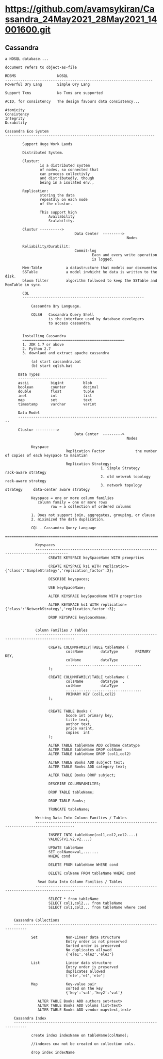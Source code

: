 https://github.com/avamsykiran/Cassandra_24May2021_28May2021_14001600.git
======================================================================================

Cassandra
-----------------------------------------------

    a NOSQL database....

    document refers to object-as-file

    RDBMS                   NOSQL
    --------------------------------------------------------------------
    Powerful Qry Lang       Simple Qry Lang

    Support Txns            No Txns are supported

    ACID, for consistency   The design favours data consistency...

    Atomicity
    Consistency
    Integrity
    Durability

    Cassandra Eco System
    ---------------------------------------------------------------------

            Support Huge Work Laods
            
            Distributed System.

            Clustur:
                    is a distributed system
                    of nodes, so connected that
                    can process collectivly
                    and distributedly, though
                    being in a isolated env.,

            Replication:
                    storing the data 
                    repeatdly on each node
                    of the clustur.

                    This support high
                        Availability
                        Scalability.

            Clustur ---------->
                                    Data Center  --------->
                                                            Nodes

            Reliability/Durabilit:
                                    Commit-log
                                            Eacn and every write operation
                                            is logged.

            Mem-Table           a datastructure that models our docvuemtns
            SSTable             a model inwhicht he data is written to the disk.
            bloom filter        algorithm follwoed to keep the SSTable and MemTable in sync.

            CQL
            --------------------------------------------------------

                Cassandra Qry Language.

                CQLSH   Cassandra Query Shell
                        is the interface used by database developers 
                        to access cassandra.


            Installing Cassandra
            ===============================================
            1. JDK 1.7 or above
            2. Python 2.7
            3. downlaod and extract apache cassandra

                (a) start cassandra.bat
                (b) start cqlsh.bat

          Data Types
          -----------------------------------------
          ascii          bigint         blob
          boolean        counter        decimal
          double         float          tuple
          inet           int            list
          map            set            text
          timestamp      varchar        varint

          Data Model
          ------------------------------------------------------------------

          Clustur ---------->
                                    Data Center  --------->
                                                            Nodes

                Keyspace
                                Replication Factor              the number of copies of each keyspace to maintian

                                Replication Strategy:
                                                1. Simple Strategy               rack-aware strategy
                                                2. old netwrok topology          rack-aware strategy
                                                3. network topology strategy     data-center aware strategy

                Keyspace = one or more column families 
                   column family = one or more rows
                         row = a collection of ordered columns

                1. Does not support join, aggregates, grouping, or clause
                2. miximized the data duplication.

                CQL - Cassandra Query Language
                ================================================================================================

                  Keyspaces
                  -------------------------------------------------------------------------------------
                        CREATE KEYSPACE keySpaceName WITH proeprties

                        CREATE KEYSPACE ks1 WITH replication={'class':'SimpleStrategy','replication_factor':2};

                        DESCRIBE keyspaces;

                        USE keySpaceName;

                        ALTER KEYSPACE keySpaceName WITH proeprties

                        ALTER KEYSPACE ks1 WITH replication={'class':'NetworkStrategy','replication_factor':3};

                        DROP KEYSPACE keySpaceName;

                
                  Column Families / Tables
                  ----------------------------------------------------------------------------------------

                        CREATE COLUMNFAMILY|TABLE tableName (
                                colsName        dataType        PRIMARY KEY,
                                colName         dataType
                                ...................................
                        );

                        CREATE COLUMNFAMILY|TABLE tableName (
                                colsName        dataType  ,
                                colName         dataType
                                ...................................
                                PRIMARY KEY (col1,col2)
                        );


                        CREATE TABLE Books (
                                bcode int primary key,
                                title text,
                                author text,
                                price varint,
                                copies  int
                        );

                        ALTER TABLE tableName ADD colName datatype
                        ALTER TABLE tableName DROP colName
                        ALTER TABLE tableName DROP (col1,col2)

                        ALTER TABLE Books ADD subject text;
                        ALTER TABLE Books ADD category text;

                        ALTER TABLE Books DROP subject;

                        DESCRIBE COLUMNFAMILIES;

                        DROP TABLE tableName;

                        DROP TABLE Books;

                        TRUNCATE tableName;

                  Writing Data Into Column Families / Tables
                  ----------------------------------------------------------------------------------------

                        INSERT INTO tableName(col1,col2,col2....)
                        VALUES(v1,v2,v2....)

                        UPDATE tableName
                        SET colName=val,.......
                        WHERE cond

                        DELETE FROM tableName WHERE cond

                        DELETE colName FROM tableName WHERE cond

                   Read Data Into Column Families / Tables
                  ----------------------------------------------------------------------------------------

                        SELECT * from tableName
                        SELECT col1,col2,.. from tableName
                        SELECT col1,col2,.. from tableName where cond

                
        Cassandra Collections
        ----------------------------------------------------------------------------

                Set             Non-Linear data structure
                                Entry order is not preserved
                                Sorted order is preserved
                                No duplicates allowed
                                {'ele1','ele2','ele3'}

                List            Linear data structure
                                Entry order is preserved
                                duplicates allowed
                                ['ele','el','ele']

                Map             Key-value pair
                                sorted on the key
                                {'key':'val','key2':'val'}

                   ALTER TABLE Books ADD authors set<text>
                   ALTER TABLE Books ADD volums list<text>
                   ALTER TABLE Books ADD vendor map<text,text>
                
        Cassandra Index
        ----------------------------------------------------------------------------

                create index indexName on tableName(colName);

                //indexes cna not be created on collection cols.

                drop index indexName













            







